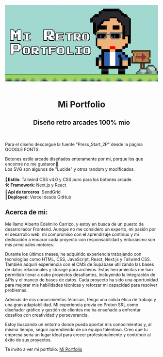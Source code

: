 
<div align="center">
<img with="100%" src="public/webog.png">
</div>
<br>

<h1 align="center">
Mi Portfolio
</h1>
<h2 align="center">
Diseño retro arcades 100% mio
</h2>
<br>
<br>
Para el diseño descargué la fuente "Press_Start_2P" desde la página GOOGLE FONTS.  

Botones estilo arcade diseñados enteramente por mi, porque los que encontré no me gustaron🥱.  
Los SVG son algunos de "Lucide" y otros random y modificados.
<br>
<br>
🎨<b>Estilo</b>: Tailwind CSS v4.0 y CSS puro para los botones arcade.  
🛠 <b>Framework</b>: Next.js y React  
📧<b>Api de terceros</b>: SendGrid  
💾<b>Deployed</b>: Vercel desde GitHub

<h2>Acerca de mi:</h2>

Me llamo Alberto Edelmiro Carrizo, y estoy en busca de un puesto de desarrollador Frontend. Aunque no me considero un experto, mi pasión por el desarrollo web, mi compromiso con el aprendizaje continuo y mi dedicación a encarar cada proyecto con responsabilidad y entusiasmo son mis principales motores.

Durante los últimos meses, he adquirido experiencia trabajando con tecnologías como HTML, CSS, JavaScript, React, Next.js y Tailwind CSS. También adquirí experiencia con el CMS de Supabase utilizando las bases de datos relacionales y storage para archivos. Estas herramientas me han permitido llevar a cabo proyectos desafiantes, incluyendo la integración de APIs y el manejo de bases de datos. Cada proyecto ha sido una oportunidad para mejorar mis habilidades técnicas y reforzar mi capacidad para resolver problemas.

Además de mis conocimientos técnicos, tengo una sólida ética de trabajo y una gran adaptabilidad. Mi experiencia previa en Proton SRL como diseñador gráfico y gestión de clientes me ha enseñado a enfrentar desafíos con creatividad y perseverancia.

Estoy buscando un entorno donde pueda aportar mis conocimientos y, al mismo tiempo, seguir aprendiendo de un equipo talentoso. Creo que tu empresa sería un lugar ideal para crecer profesionalmente y contribuir al éxito de sus proyectos.






Te invito a ver mi portfolio:
[Mi Portfolio](https://alberto-carrizo.vercel.app/)